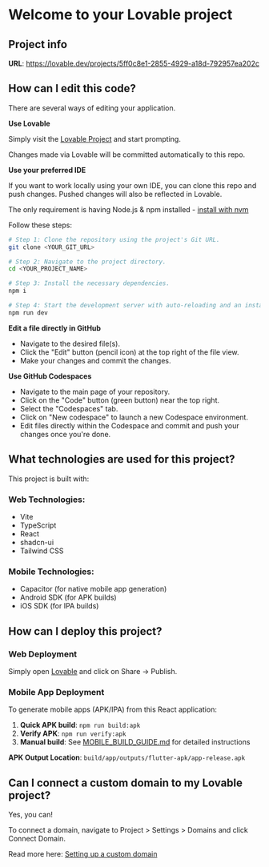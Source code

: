 # Welcome to your Lovable project

## Project info

**URL**: https://lovable.dev/projects/5ff0c8e1-2855-4929-a18d-792957ea202c

## How can I edit this code?

There are several ways of editing your application.

**Use Lovable**

Simply visit the [Lovable Project](https://lovable.dev/projects/5ff0c8e1-2855-4929-a18d-792957ea202c) and start prompting.

Changes made via Lovable will be committed automatically to this repo.

**Use your preferred IDE**

If you want to work locally using your own IDE, you can clone this repo and push changes. Pushed changes will also be reflected in Lovable.

The only requirement is having Node.js & npm installed - [install with nvm](https://github.com/nvm-sh/nvm#installing-and-updating)

Follow these steps:

```sh
# Step 1: Clone the repository using the project's Git URL.
git clone <YOUR_GIT_URL>

# Step 2: Navigate to the project directory.
cd <YOUR_PROJECT_NAME>

# Step 3: Install the necessary dependencies.
npm i

# Step 4: Start the development server with auto-reloading and an instant preview.
npm run dev
```

**Edit a file directly in GitHub**

- Navigate to the desired file(s).
- Click the "Edit" button (pencil icon) at the top right of the file view.
- Make your changes and commit the changes.

**Use GitHub Codespaces**

- Navigate to the main page of your repository.
- Click on the "Code" button (green button) near the top right.
- Select the "Codespaces" tab.
- Click on "New codespace" to launch a new Codespace environment.
- Edit files directly within the Codespace and commit and push your changes once you're done.

## What technologies are used for this project?

This project is built with:

### Web Technologies:
- Vite
- TypeScript
- React
- shadcn-ui
- Tailwind CSS

### Mobile Technologies:
- Capacitor (for native mobile app generation)
- Android SDK (for APK builds)
- iOS SDK (for IPA builds)

## How can I deploy this project?

### Web Deployment
Simply open [Lovable](https://lovable.dev/projects/5ff0c8e1-2855-4929-a18d-792957ea202c) and click on Share -> Publish.

### Mobile App Deployment
To generate mobile apps (APK/IPA) from this React application:

1. **Quick APK build**: `npm run build:apk`
2. **Verify APK**: `npm run verify:apk`
3. **Manual build**: See [MOBILE_BUILD_GUIDE.md](MOBILE_BUILD_GUIDE.md) for detailed instructions

**APK Output Location**: `build/app/outputs/flutter-apk/app-release.apk`

## Can I connect a custom domain to my Lovable project?

Yes, you can!

To connect a domain, navigate to Project > Settings > Domains and click Connect Domain.

Read more here: [Setting up a custom domain](https://docs.lovable.dev/tips-tricks/custom-domain#step-by-step-guide)
